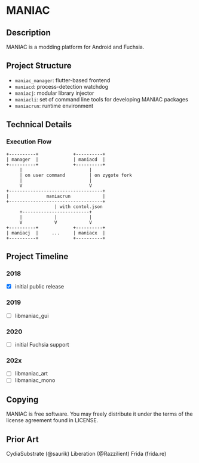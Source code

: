 # MANIAC

## Description
MANIAC is a modding platform for Android and Fuchsia.

## Project Structure
* `maniac_manager`: flutter-based frontend
* `maniacd`: process-detection watchdog
* `maniacj`: modular library injector
* `maniacli`: set of command line tools for developing MANIAC packages
* `maniacrun`: runtime environment

## Technical Details
### Execution Flow
```
+----------+             +----------+
| manager  |             | maniacd  |
+----------+             +----------+
     |                         |
     | on user command         | on zygote fork
     |                         |
     V                         V
+-----------------------------------+
|              maniacrun            |
+-----------------------------------+
                  | with contol.json
     +-------------------------+
     |            |            |
     V            V            V
+----------+             +----------+
| maniacj  |     ...     | maniacx  |
+----------+             +----------+
```

## Project Timeline
### 2018
- [x] initial public release

### 2019
- [ ] libmaniac_gui

### 2020
- [ ] initial Fuchsia support

### 202x
- [ ] libmaniac_art
- [ ] libmaniac_mono

## Copying
MANIAC is free software. You may freely distribute it under the terms of the license agreement found in LICENSE.

## Prior Art
CydiaSubstrate (@saurik)
Liberation (@Razzilient)
Frida (frida.re)
